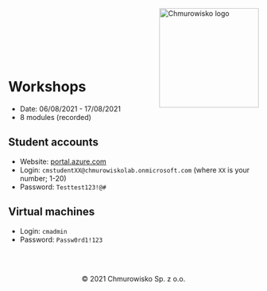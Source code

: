 <img src="./img/logo.png" alt="Chmurowisko logo" width="200" align="right">
<br><br>
<br><br>
<br><br>

# Workshops

- Date: 06/08/2021 - 17/08/2021
- 8 modules (recorded)

## Student accounts

- Website: [portal.azure.com](portal.azure.com)
- Login: `cmstudentXX@chmurowiskolab.onmicrosoft.com` (where `XX` is your number; 1-20)
- Password: `Testtest123!@#`

## Virtual machines

- Login: `cmadmin`
- Password: `Passw0rd1!123`

<br><br>

<center><p>&copy; 2021 Chmurowisko Sp. z o.o.<p></center>
